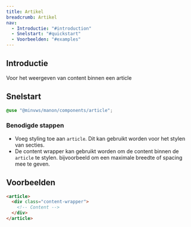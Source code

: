 ```yaml
---
title: Artikel
breadcrumb: Artikel
nav:
  - Introductie: "#introduction"
  - Snelstart: "#quickstart"
  - Voorbeelden: "#examples"
---
```


<h2 id="introduction">Introductie</h2>

Voor het weergeven van content binnen een article

<h2 id="quickstart">Snelstart</h2>

```scss
@use "@minvws/manon/components/article";
```

### Benodigde stappen

- Voeg styling toe aan `article`. Dit kan gebruikt worden voor het stylen van secties.
- De content wrapper kan gebruikt worden om de content binnen de `article` te stylen. bijvoorbeeld om een maximale breedte of spacing mee te geven.

<h2 id="examples">Voorbeelden</h2>

```html
<article>
  <div class="content-wrapper">
    <!-- Content -->
  </div>
</article>
```
